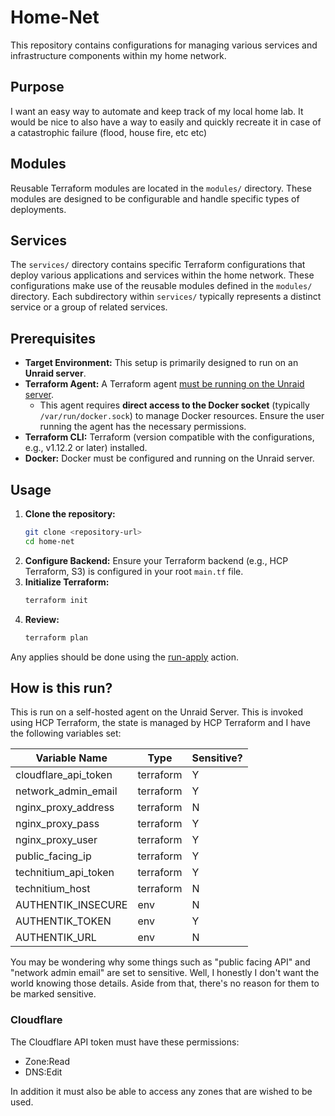 # Home-Net

This repository contains configurations for managing various services and infrastructure components within my home network.

## Purpose

I want an easy way to automate and keep track of my local home lab.  It would be nice to also have a way to easily and quickly recreate it in case of a catastrophic failure (flood, house fire, etc etc)

## Modules

Reusable Terraform modules are located in the `modules/` directory. These modules are designed to be configurable and handle specific types of deployments.

## Services

The `services/` directory contains specific Terraform configurations that deploy various applications and services within the home network. These configurations make use of the reusable modules defined in the `modules/` directory. Each subdirectory within `services/` typically represents a distinct service or a group of related services.

## Prerequisites

*   **Target Environment:** This setup is primarily designed to run on an **Unraid server**.
*   **Terraform Agent:** A Terraform agent [must be running on the Unraid server](https://developer.hashicorp.com/terraform/cloud-docs/agents/agents#run-an-agent-with-docker).
    *   This agent requires **direct access to the Docker socket** (typically `/var/run/docker.sock`) to manage Docker resources. Ensure the user running the agent has the necessary permissions.
*   **Terraform CLI:** Terraform (version compatible with the configurations, e.g., v1.12.2 or later) installed.
*   **Docker:** Docker must be configured and running on the Unraid server.

## Usage

1.  **Clone the repository:**
    ```bash
    git clone <repository-url>
    cd home-net
    ```
2.  **Configure Backend:**
    Ensure your Terraform backend (e.g., HCP Terraform, S3) is configured in your root `main.tf` file.
3.  **Initialize Terraform:**
    ```bash
    terraform init
    ```
4.  **Review:**
    ```bash
    terraform plan
    ```

Any applies should be done using the [run-apply](./.github/workflows/run-apply.yml) action.

## How is this run?

This is run on a self-hosted agent on the Unraid Server.  This is invoked using HCP Terraform, the state is managed by HCP Terraform and I have the following variables set:

|Variable Name|Type|Sensitive?|
|---|---|---|
|cloudflare_api_token|terraform|Y|
|network_admin_email|terraform|Y|
|nginx_proxy_address|terraform|N|
|nginx_proxy_pass|terraform|Y|
|nginx_proxy_user|terraform|Y|
|public_facing_ip|terraform|Y|
|technitium_api_token|terraform|Y|
|technitium_host|terraform|N|
|AUTHENTIK_INSECURE|env|N|
|AUTHENTIK_TOKEN|env|Y|
|AUTHENTIK_URL|env|N|

You may be wondering why some things such as "public facing API" and "network admin email" are set to sensitive.  Well, I honestly I don't want the world knowing those details.  Aside from that, there's no reason for them to be marked sensitive.


### Cloudflare

The Cloudflare API token must have these permissions:
- Zone:Read
- DNS:Edit

In addition it must also be able to access any zones that are wished to be used.